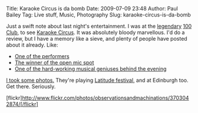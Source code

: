 Title: Karaoke Circus is da bomb
Date: 2009-07-09 23:48
Author: Paul Bailey
Tag: Live stuff, Music, Photography
Slug: karaoke-circus-is-da-bomb

Just a swift note about last night's entertainment. I was at the
[legendary][] [100 Club][], to see [Karaoke Circus][]. It was absolutely
bloody marvellous. I'd do a review, but I have a memory like a sieve,
and plenty of people have posted about it already. Like:

-   [One of the performers][]
-   [The winner of the open mic spot][]
-   [One of the hard-working musical geniuses behind the evening][]

[I took some photos.][] They're playing [Latitude festival][], and at
Edinburgh too. Get there. Seriously.

[flickr]http://www.flickr.com/photos/observationsandmachinations/3703042874/[/flickr]

  [legendary]: http://en.wikipedia.org/wiki/100_Club
  [100 Club]: http://www.the100club.co.uk/
  [Karaoke Circus]: http://www.karaokecircus.com/
  [One of the performers]: http://www.wherediditallgoright.com/BLOG/2009/07/utterly-brilliaaant.html
  [The winner of the open mic spot]: http://offensive-mango.livejournal.com/571865.html
  [One of the hard-working musical geniuses behind the evening]: http://martylog.livejournal.com/295356.html
  [I took some photos.]: http://www.flickr.com/photos/observationsandmachinations/sets/72157621151970854/show/
  [Latitude festival]: http://www.latitudefestival.co.uk/lineup/artist.aspx?AID=e308ce66-d855-42fc-9bae-4819e95820ae&artist=Ward%20&%20White's%20Karaoke%20Circus
